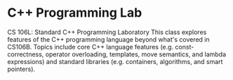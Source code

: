 # C++ Programming Lab
CS 106L: Standard C++ Programming Laboratory
This class explores features of the C++ programming language beyond what's covered in CS106B. Topics include core C++ language features (e.g. const-correctness, operator overloading, templates, move semantics, and lambda expressions) and standard libraries (e.g. containers, algorithms, and smart pointers). 
